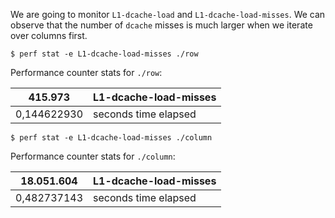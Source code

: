 We are going to monitor `L1-dcache-load` and `L1-dcache-load-misses`.
We can observe that the number of `dcache` misses is much larger
when we iterate over columns first.

```
$ perf stat -e L1-dcache-load-misses ./row
```

Performance counter stats for `./row`:

| 415.973 | L1-dcache-load-misses |
|---|---|
| 0,144622930 | seconds time elapsed |


```
$ perf stat -e L1-dcache-load-misses ./column
```

Performance counter stats for `./column`:

| 18.051.604 | L1-dcache-load-misses |
|---|---|
| 0,482737143 | seconds time elapsed |
